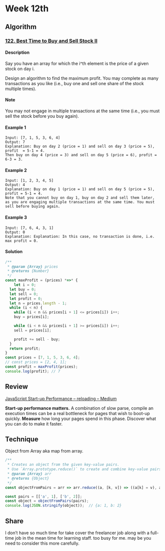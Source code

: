 # Week 12th

## Algorithm

### [122. Best Time to Buy and Sell Stock II](https://leetcode.com/problems/best-time-to-buy-and-sell-stock-ii/description/)

#### Description

Say you have an array for which the i^th element is the price of a given stock on day i.

Design an algorithm to find the maximum profit. You may complete as many transactions as you like (i.e., buy one and sell one share of the stock multiple times).

#### Note

You may not engage in multiple transactions at the same time (i.e., you must sell the stock before you buy again).

#### Example 1

```example
Input: [7, 1, 5, 3, 6, 4]
Output: 7
Explanation: Buy on day 2 (price = 1) and sell on day 3 (price = 5), profit  = 5-1 = 4.
Then buy on day 4 (price = 3) and sell on day 5 (price = 6), profit = 6-3 = 3.
```

#### Example 2

```example
Input: [1, 2, 3, 4, 5]
Output: 4
Explanation: Buy on day 1 (price = 1) and sell on day 5 (price = 5), profit = 5-1 = 4.
Note that you cannot buy on day 1, buy on day 2 and sell them later, as you are engaging multiple transactions at the same time. You must sell before buying again.
```

#### Example 3

```example
Input: [7, 6, 4, 3, 1]
Output: 0
Explanation: Explanation: In this case, no transaction is done, i.e. max profit = 0.
```

#### Solution

```javascript
/**
 * @param {Array} prices
 * @returns {Number}
 */
const maxProfit = (prices) *=>* {
 	let i = 0;
  let buy = 0;
  let sell = 0;
  let profit = 0;
  let n = prices.length - 1;
  while (i < n) {
    while (i < n && prices[i + 1] <= prices[i]) i++;
    buy = prices[i];

    while (i < n && prices[i + 1] >= prices[i]) i++;
    sell = prices[i];

    profit += sell - buy;
  }
  return profit;
}
const prices = [7, 1, 5, 3, 6, 4];
// const prices = [2, 4, 1];
const profit = maxProfit(prices);
console.log(profit); // 7
```


## Review

[JavaScript Start-up Performance – reloading – Medium](https://medium.com/reloading/javascript-start-up-performance-69200f43b201)

**Start-up performance matters.**  A combination of slow parse, compile an execution times can be a real bottleneck for pages that wish to boot-up quickly. **Measure** how long your pages spend in this phase. Discover what you can do to make it faster. 


## Technique

Object from Array aka map from array.
```javascript
/**
 * Creates an object from the given key-value pairs.
 * Use `Array.prototype.reduce()` to create and combine key-value pairs
 * @param {Array} arr
 * @returns {Object}
 */
const objectFromPairs = arr => arr.reduce((a, [k, v]) => ((a[k] = v), a), {});

const pairs = [['a', 1], ['b', 2]];
const object = objectFromPairs(pairs);
console.log(JSON.stringify(object));  // {a: 1, b: 2}
```

## Share

I don’t have so much time for take cover the freelancer job along with a full-time job in the mean time for learning staff. too busy for me. may be you need to consider this more carefully.